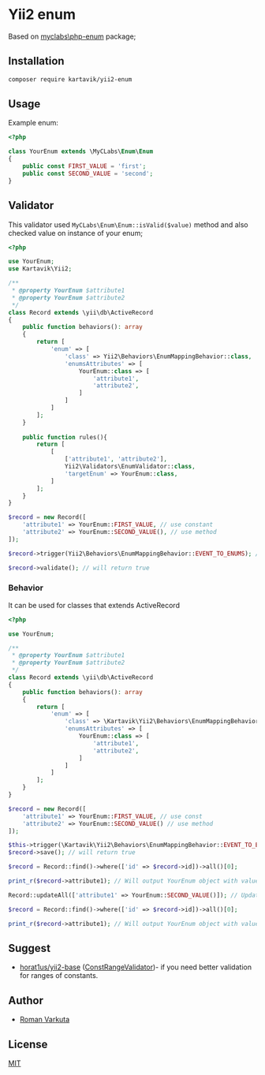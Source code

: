 # Yii2 enum

Based on [myclabs\php-enum](https://github.com/myclabs/php-enum) package;

## Installation

```bash
composer require kartavik/yii2-enum
```

## Usage

Example enum:

```php
<?php

class YourEnum extends \MyCLabs\Enum\Enum
{
    public const FIRST_VALUE = 'first';
    public const SECOND_VALUE = 'second';
}
```

## Validator

This validator used `MyCLabs\Enum\Enum::isValid($value)` method and also checked value on instance of your enum;

```php
<?php

use YourEnum;
use Kartavik\Yii2;

/**
 * @property YourEnum $attribute1
 * @property YourEnum $attribute2
 */
class Record extends \yii\db\ActiveRecord
{
    public function behaviors(): array
    {
        return [
            'enum' => [
                'class' => Yii2\Behaviors\EnumMappingBehavior::class,
                'enumsAttributes' => [
                    YourEnum::class => [
                        'attribute1',
                        'attribute2',
                    ]
                ]
            ]
        ];
    }
    
    public function rules(){
        return [
            [
                ['attribute1', 'attribute2'],
                Yii2\Validators\EnumValidator::class,
                'targetEnum' => YourEnum::class,
            ]
        ];
    }
}

$record = new Record([
    'attribute1' => YourEnum::FIRST_VALUE, // use constant
    'attribute2' => YourEnum::SECOND_VALUE(), // use method
]);

$record->trigger(Yii2\Behaviors\EnumMappingBehavior::EVENT_TO_ENUMS); // trigger if you put values not instance of Enum

$record->validate(); // will return true
```

### Behavior

It can be used for classes that extends ActiveRecord

```php
<?php

use YourEnum;

/**
 * @property YourEnum $attribute1
 * @property YourEnum $attribute2
 */
class Record extends \yii\db\ActiveRecord
{
    public function behaviors(): array
    {
        return [
            'enum' => [
                'class' => \Kartavik\Yii2\Behaviors\EnumMappingBehavior::class,
                'enumsAttributes' => [
                    YourEnum::class => [
                        'attribute1',
                        'attribute2',
                    ]
                ]
            ]
        ];
    }
}

$record = new Record([
    'attribute1' => YourEnum::FIRST_VALUE, // use const
    'attribute2' => YourEnum::SECOND_VALUE() // use method
]);

$this->trigger(\Kartavik\Yii2\Behaviors\EnumMappingBehavior::EVENT_TO_ENUMS);
$record->save(); // will return true

$record = Record::find()->where(['id' => $record->id])->all()[0];

print_r($record->attribute1); // Will output YourEnum object with value `first`

Record::updateAll(['attribute1' => YourEnum::SECOND_VALUE()]); // Updating records with new enum

$record = Record::find()->where(['id' => $record->id])->all()[0];

print_r($record->attribute1); // Will output YourEnum object with value `second`
```

## Suggest
- [horat1us/yii2-base](https://github.com/Horat1us/yii2-base)
 ([ConstRangeValidator](https://github.com/Horat1us/yii2-base/blob/master/src/Validators/ConstRangeValidator.php))- 
 if you need better validation for ranges of constants.

## Author
- [Roman Varkuta](mailto:roman.varkuta@gmail.com)

## License
[MIT](./LICENSE)
